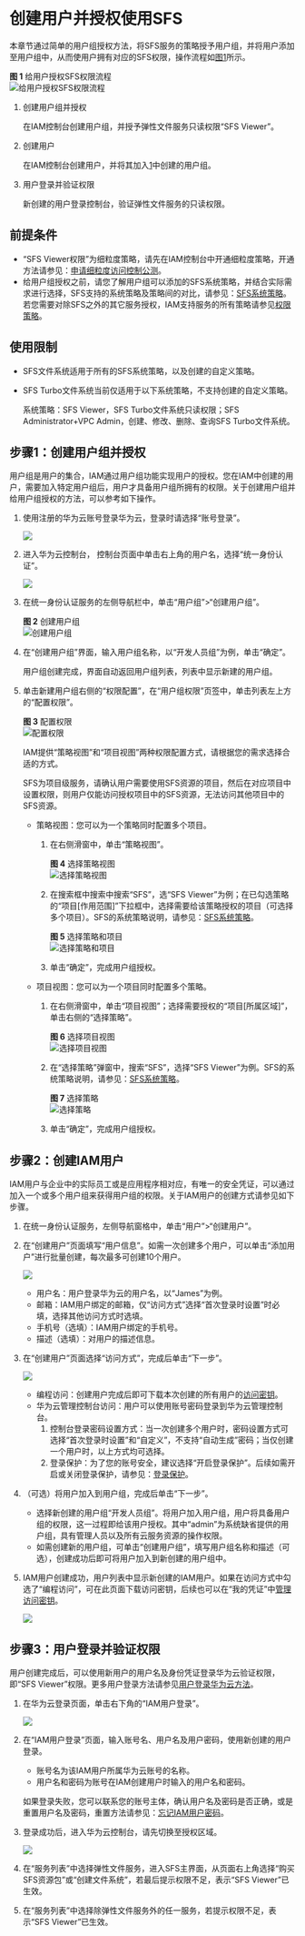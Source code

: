# 创建用户并授权使用SFS<a name="sfs-01-00000020"></a>

本章节通过简单的用户组授权方法，将SFS服务的策略授予用户组，并将用户添加至用户组中，从而使用户拥有对应的SFS权限，操作流程如[图1](#fig625610403530)所示。

**图 1**  给用户授权SFS权限流程<a name="fig625610403530"></a>  
![](figures/给用户授权SFS权限流程.png "给用户授权SFS权限流程")

1.  <a name="li539812235120"></a>创建用户组并授权

    在IAM控制台创建用户组，并授予弹性文件服务只读权限“SFS Viewer”。

2.  创建用户

    在IAM控制台创建用户，并将其加入[1](#li539812235120)中创建的用户组。

3.  用户登录并验证权限

    新创建的用户登录控制台，验证弹性文件服务的只读权限。


## 前提条件<a name="section19578184675710"></a>

-   “SFS Viewer权限”为细粒度策略，请先在IAM控制台中开通细粒度策略，开通方法请参见：[申请细粒度访问控制公测](https://support.huaweicloud.com/usermanual-iam/iam_01_019.html)。
-   给用户组授权之前，请您了解用户组可以添加的SFS系统策略，并结合实际需求进行选择，SFS支持的系统策略及策略间的对比，请参见：[SFS系统策略](https://support.huaweicloud.com/productdesc-sfs/sfs-01-00000003.html)。若您需要对除SFS之外的其它服务授权，IAM支持服务的所有策略请参见[权限策略](https://support.huaweicloud.com/usermanual-permissions/zh-cn_topic_0063498930.html)。

## 使用限制<a name="section1016916187178"></a>

-   SFS文件系统适用于所有的SFS系统策略，以及创建的自定义策略。
-   SFS Turbo文件系统当前仅适用于以下系统策略，不支持创建的自定义策略。

    系统策略：SFS Viewer，SFS Turbo文件系统只读权限；SFS Administrator+VPC Admin，创建、修改、删除、查询SFS Turbo文件系统。


## 步骤1：创建用户组并授权<a name="section172731148153615"></a>

用户组是用户的集合，IAM通过用户组功能实现用户的授权。您在IAM中创建的用户，需要加入特定用户组后，用户才具备用户组所拥有的权限。关于创建用户组并给用户组授权的方法，可以参考如下操作。

1.  使用注册的华为云账号登录华为云，登录时请选择“账号登录”。

    ![](figures/中国站登录.png)

2.  进入华为云控制台， 控制台页面中单击右上角的用户名，选择“统一身份认证”。

    ![](figures/进入IAM.png)

3.  在统一身份认证服务的左侧导航栏中，单击“用户组”\>“创建用户组”。

    **图 2**  创建用户组<a name="fig1830616184164"></a>  
    ![](figures/创建用户组.png "创建用户组")

4.  在“创建用户组”界面，输入用户组名称，以“开发人员组”为例，单击“确定”。

    用户组创建完成，界面自动返回用户组列表，列表中显示新建的用户组。

5.  单击新建用户组右侧的“权限配置”，在“用户组权限”页签中，单击列表左上方的“配置权限”。

    **图 3**  配置权限<a name="fig116077397523"></a>  
    ![](figures/配置权限.png "配置权限")

    IAM提供“策略视图”和“项目视图”两种权限配置方式，请根据您的需求选择合适的方式。

    SFS为项目级服务，请确认用户需要使用SFS资源的项目，然后在对应项目中设置权限，则用户仅能访问授权项目中的SFS资源，无法访问其他项目中的SFS资源。

    -   策略视图：您可以为一个策略同时配置多个项目。
        1.  在右侧滑窗中，单击“策略视图”。

            **图 4**  选择策略视图<a name="fig85912518212"></a>  
            ![](figures/选择策略视图.png "选择策略视图")

        2.  在搜索框中搜索中搜索“SFS”，选“SFS Viewer”为例；在已勾选策略的“项目\[作用范围\]”下拉框中，选择需要给该策略授权的项目（可选择多个项目）。SFS的系统策略说明，请参见：[SFS系统策略](https://support.huaweicloud.com/productdesc-sfs/sfs-01-00000003.html)。

            **图 5**  选择策略和项目<a name="fig1659235110217"></a>  
            ![](figures/选择策略和项目.png "选择策略和项目")

        3.  单击“确定”，完成用户组授权。

    -   项目视图：您可以为一个项目同时配置多个策略。
        1.  在右侧滑窗中，单击“项目视图”；选择需要授权的“项目\[所属区域\]”，单击右侧的“选择策略”。

            **图 6**  选择项目视图<a name="fig559220511029"></a>  
            ![](figures/选择项目视图.png "选择项目视图")

        2.  在“选择策略”弹窗中，搜索“SFS”，选择“SFS Viewer”为例。SFS的系统策略说明，请参见：[SFS系统策略](https://support.huaweicloud.com/productdesc-sfs/sfs-01-00000003.html)。

            **图 7**  选择策略<a name="fig1059218519218"></a>  
            ![](figures/选择策略.png "选择策略")

        3.  单击“确定”，完成用户组授权。



## 步骤2：创建IAM用户<a name="section41075010412"></a>

IAM用户与企业中的实际员工或是应用程序相对应，有唯一的安全凭证，可以通过加入一个或多个用户组来获得用户组的权限。关于IAM用户的创建方式请参见如下步骤。

1.  在统一身份认证服务，左侧导航窗格中，单击“用户”\>“创建用户”。
2.  在“创建用户”页面填写“用户信息”。如需一次创建多个用户，可以单击“添加用户”进行批量创建，每次最多可创建10个用户。

    ![](figures/zh-cn_image_0217241878.png)

    -   用户名：用户登录华为云的用户名，以“James”为例。
    -   邮箱：IAM用户绑定的邮箱，仅“访问方式”选择“首次登录时设置”时必填，选择其他访问方式时选填。
    -   手机号（选填）：IAM用户绑定的手机号。
    -   描述（选填）：对用户的描述信息。

3.  在“创建用户”页面选择“访问方式”，完成后单击“下一步”。

    ![](figures/zh-cn_image_0217241879.png)

    -   编程访问：创建用户完成后即可下载本次创建的所有用户的[访问密钥](https://support.huaweicloud.com/usermanual-ca/zh-cn_topic_0046606340.html)。
    -   华为云管理控制台访问：用户可以使用账号密码登录到华为云管理控制台。
        1.  控制台登录密码设置方式：当一次创建多个用户时，密码设置方式可选择“首次登录时设置”和“自定义”，不支持“自动生成”密码；当仅创建一个用户时，以上方式均可选择。
        2.  登录保护：为了您的账号安全，建议选择“开启登录保护”。后续如需开启或关闭登录保护，请参见：[登录保护](https://support.huaweicloud.com/usermanual-iam/zh-cn_topic_0079477316.html)。

4.  （可选）将用户加入到用户组，完成后单击“下一步”。
    -   选择新创建的用户组“开发人员组”。将用户加入用户组，用户将具备用户组的权限，这一过程即给该用户授权。其中“admin”为系统缺省提供的用户组，具有管理人员以及所有云服务资源的操作权限。
    -   如需创建新的用户组，可单击“创建用户组”，填写用户组名称和描述（可选），创建成功后即可将用户加入到新创建的用户组中。

5.  IAM用户创建成功，用户列表中显示新创建的IAM用户。如果在访问方式中勾选了“编程访问”，可在此页面下载访问密钥，后续也可以在“我的凭证”中[管理访问密钥](https://support.huaweicloud.com/usermanual-ca/zh-cn_topic_0046606340.html)。

    ![](figures/创建用户成功.png)


## 步骤3：用户登录并验证权限<a name="section62161501889"></a>

用户创建完成后，可以使用新用户的用户名及身份凭证登录华为云验证权限，即“SFS Viewer”权限。更多用户登录方法请参见[用户登录华为云方法](https://support.huaweicloud.com/qs-iam/iam_01_0031.html#section2)。

1.  在华为云登录页面，单击右下角的“IAM用户登录”。

    ![](figures/IAM用户中国站.png)

2.  在“IAM用户登录”页面，输入账号名、用户名及用户密码，使用新创建的用户登录。

    -   账号名为该IAM用户所属华为云账号的名称。
    -   用户名和密码为账号在IAM创建用户时输入的用户名和密码。

    如果登录失败，您可以联系您的账号主体，确认用户名及密码是否正确，或是重置用户名及密码，重置方法请参见：[忘记IAM用户密码](https://support.huaweicloud.com/iam_faq/iam_01_0314.html#section1)。

3.  登录成功后，进入华为云控制台，请先切换至授权区域。

    ![](figures/北京四.png)

4.  在“服务列表”中选择弹性文件服务，进入SFS主界面，从页面右上角选择“购买SFS资源包”或“创建文件系统”，若最后提示权限不足，表示“SFS Viewer”已生效。
5.  在“服务列表”中选择除弹性文件服务外的任一服务，若提示权限不足，表示“SFS Viewer”已生效。

